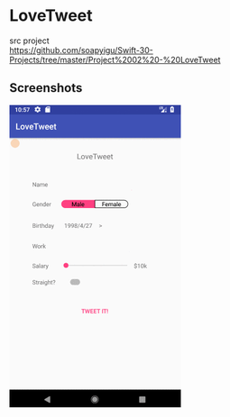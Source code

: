 LoveTweet
==========
src project  
https://github.com/soapyigu/Swift-30-Projects/tree/master/Project%2002%20-%20LoveTweet

## Screenshots
![LoveTweet](./02_LoveTweet.gif)
